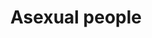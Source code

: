 ---
title: Asexual people
longTitle: 'Asexual people'
tags:
- gccommon
narrowerTerm:
- "[[2SLGBTQI people]]"
---